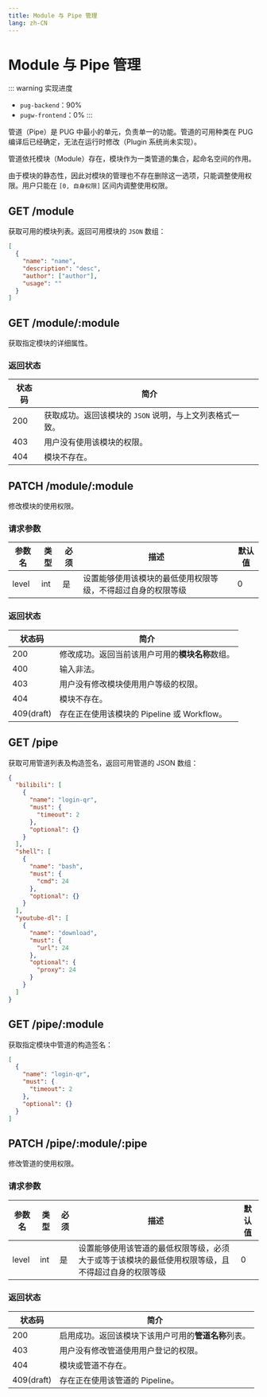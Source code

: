 ```yaml
---
title: Module 与 Pipe 管理
lang: zh-CN
---
```


# Module 与 Pipe 管理

::: warning 实现进度
- `pug-backend`：90%
- `pugw-frontend`：0%
:::

管道（Pipe）是 PUG 中最小的单元，负责单一的功能。管道的可用种类在 PUG 编译后已经确定，无法在运行时修改（Plugin 系统尚未实现）。

管道依托模块（Module）存在，模块作为一类管道的集合，起命名空间的作用。

由于模块的静态性，因此对模块的管理也不存在删除这一选项，只能调整使用权限。用户只能在 `[0, 自身权限]` 区间内调整使用权限。

## GET /module

获取可用的模块列表。返回可用模块的 `JSON` 数组：

```json
[
  {
    "name": "name",
    "description": "desc",
    "author": ["author"],
    "usage": ""
  }
]
```

## GET /module/:module

获取指定模块的详细属性。

### 返回状态

| 状态码 | 简介                                                     |
| ------ | -------------------------------------------------------- |
| 200    | 获取成功。返回该模块的 `JSON` 说明，与上文列表格式一致。 |
| 403    | 用户没有使用该模块的权限。                               |
| 404    | 模块不存在。                                             |

## PATCH /module/:module

修改模块的使用权限。

### 请求参数

| 参数名 | 类型 | 必须 | 描述                                                         | 默认值 |
| ------ | ---- | ---- | ------------------------------------------------------------ | ------ |
| level  | int  | 是   | 设置能够使用该模块的最低使用权限等级，不得超过自身的权限等级 | 0      |


### 返回状态

| 状态码     | 简介                                             |
| ---------- | ------------------------------------------------ |
| 200        | 修改成功。返回当前该用户可用的**模块名称**数组。 |
| 400        | 输入非法。                                       |
| 403        | 用户没有修改模块使用用户等级的权限。             |
| 404        | 模块不存在。                                     |
| 409(draft) | 存在正在使用该模块的 Pipeline 或 Workflow。      |

## GET /pipe

获取可用管道列表及构造签名，返回可用管道的 JSON 数组：

```json
{
  "bilibili": [
    {
      "name": "login-qr",
      "must": {
        "timeout": 2
      },
      "optional": {}
    }
  ],
  "shell": [
    {
      "name": "bash",
      "must": {
        "cmd": 24
      },
      "optional": {}
    }
  ],
  "youtube-dl": [
    {
      "name": "download",
      "must": {
        "url": 24
      },
      "optional": {
        "proxy": 24
      }
    }
  ]
}
```

## GET /pipe/:module

获取指定模块中管道的构造签名：

```json
[
  {
    "name": "login-qr",
    "must": {
      "timeout": 2
    },
    "optional": {}
  }
]
```

## PATCH /pipe/:module/:pipe

修改管道的使用权限。

### 请求参数

| 参数名 | 类型 | 必须 | 描述                                                                                               | 默认值 |
| ------ | ---- | ---- | -------------------------------------------------------------------------------------------------- | ------ |
| level  | int  | 是   | 设置能够使用该管道的最低权限等级，必须大于或等于该模块的最低使用权限等级，且不得超过自身的权限等级 | 0      |

### 返回状态

| 状态码     | 简介                                                 |
| ---------- | ---------------------------------------------------- |
| 200        | 启用成功。返回该模块下该用户可用的**管道名称**列表。 |
| 403        | 用户没有修改管道使用用户登记的权限。                 |
| 404        | 模块或管道不存在。                                   |
| 409(draft) | 存在正在使用该管道的 Pipeline。                      |
